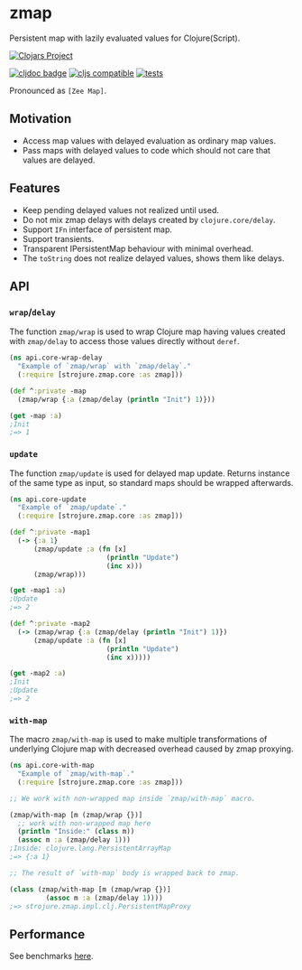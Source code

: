 # zmap

Persistent map with lazily evaluated values for Clojure(Script).

[![Clojars Project](https://img.shields.io/clojars/v/com.github.strojure/zmap.svg)](https://clojars.org/com.github.strojure/zmap)

[![cljdoc badge](https://cljdoc.org/badge/com.github.strojure/zmap)](https://cljdoc.org/d/com.github.strojure/zmap)
[![cljs compatible](https://img.shields.io/badge/cljs-compatible-green)](https://clojurescript.org/)
[![tests](https://github.com/strojure/zmap/actions/workflows/tests.yml/badge.svg)](https://github.com/strojure/zmap/actions/workflows/tests.yml)

Pronounced as `[Zee Map]`.

## Motivation

* Access map values with delayed evaluation as ordinary map values.
* Pass maps with delayed values to code which should not care that values are
  delayed.

## Features

* Keep pending delayed values not realized until used.
* Do not mix zmap delays with delays created by `clojure.core/delay`.
* Support `IFn` interface of persistent map.
* Support transients.
* Transparent IPersistentMap behaviour with minimal overhead.
* The `toString` does not realize delayed values, shows them like delays.

## API

### `wrap`/`delay`

The function `zmap/wrap` is used to wrap Clojure map having values created with
`zmap/delay` to access those values directly without `deref`.

```clojure
(ns api.core-wrap-delay
  "Example of `zmap/wrap` with `zmap/delay`."
  (:require [strojure.zmap.core :as zmap]))

(def ^:private -map
  (zmap/wrap {:a (zmap/delay (println "Init") 1)}))

(get -map :a)
;Init
;=> 1
```

### `update`

The function `zmap/update` is used for delayed map update. Returns instance of
the same type as input, so standard maps should be wrapped afterwards.

```clojure
(ns api.core-update
  "Example of `zmap/update`."
  (:require [strojure.zmap.core :as zmap]))

(def ^:private -map1
  (-> {:a 1}
      (zmap/update :a (fn [x]
                        (println "Update")
                        (inc x)))
      (zmap/wrap)))

(get -map1 :a)
;Update
;=> 2

(def ^:private -map2
  (-> (zmap/wrap {:a (zmap/delay (println "Init") 1)})
      (zmap/update :a (fn [x]
                        (println "Update")
                        (inc x)))))

(get -map2 :a)
;Init
;Update
;=> 2
```

### `with-map`

The macro `zmap/with-map` is used to make multiple transformations of underlying
Clojure map with decreased overhead caused by zmap proxying.

```clojure
(ns api.core-with-map
  "Example of `zmap/with-map`."
  (:require [strojure.zmap.core :as zmap]))

;; We work with non-wrapped map inside `zmap/with-map` macro.

(zmap/with-map [m (zmap/wrap {})]
  ;; work with non-wrapped map here
  (println "Inside:" (class m))
  (assoc m :a (zmap/delay 1)))
;Inside: clojure.lang.PersistentArrayMap
;=> {:a 1}

;; The result of `with-map` body is wrapped back to zmap.

(class (zmap/with-map [m (zmap/wrap {})]
         (assoc m :a (zmap/delay 1))))
;=> strojure.zmap.impl.clj.PersistentMapProxy
```

## Performance

See benchmarks [here](doc/benchmarks/compare.clj).
